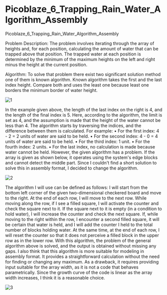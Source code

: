 # Picoblaze_6_Trapping_Rain_Water_Algorithm_Assembly
Picoblaze_6_Trapping_Rain_Water_Algorithm_Assembly

Problem Description:
The problem involves iterating through the array of heights and, for each position, calculating the amount of water that can be trapped above that position. The trapped water at each position is determined by the minimum of the maximum heights on the left and right minus the height at the current position.
 
Algorithm:
	To solve that problem there exist two significant solution method one of them is known algorithm.
	Known algorithm takes the first and the last index height. Compare both and uses the least one because least one borders the minimum border of water height.

![1](https://github.com/suleymanemre/Picoblaze_6_Trapping_Rain_Water_Algorithm_Assembly/assets/40830463/eba4ff64-9ba1-4cb0-addc-df437b1a97a5)

 
In the example given above, the length of the last index on the right is 4, and the length of the final index is 5. Here, according to the algorithm, the limit is set as 4, and the assumption is made that the height of the water cannot be less than 4. The algorithm starts by traversing the indices, and the difference between them is calculated.
For example:
•	For the first index: 4 - 2 = 2 units of water are said to be held.
•	For the second index: 4 - 0 = 4 units of water are said to be held.
•	For the third index: 1 unit.
•	For the fourth index: 2 units.
•	For the last index, no calculation is made because water cannot be held.
However, the given algorithm has a problem. If the array is given as shown below, it operates using the system's edge blocks and cannot detect the middle part. Since I couldn't find a short solution to solve this in assembly format, I decided to change the algorithm.
 	 	 	 	 	 	 
![2](https://github.com/suleymanemre/Picoblaze_6_Trapping_Rain_Water_Algorithm_Assembly/assets/40830463/29f6ff3a-12a7-4a41-ba28-a6342487e885)
	 

The algorithm I will use can be defined as follows: I will start from the bottom left corner of the given two-dimensional checkered board and move to the right. At the end of each row, I will move to the next row. While moving along the row, if I see a filled square, I will activate the counter and check the square next to it. If the square next to it is empty (in a condition to hold water), I will increase the counter and check the next square. If, while moving to the right within the row, I encounter a second filled square, it will be certain that water is held, and I will add the counter I held to the total number of blocks holding water. At the same time, at the end of each row, I will reset the counter so that it does not perceive a filled block in the upper row as in the lower row. With this algorithm, the problem of the general algorithm above is solved, and the output is obtained without missing any gaps. I also think that this algorithm is more suitable for modeling in assembly format. It provides a straightforward calculation without the need for finding or changing any maximum. As a drawback, it requires providing input suitable for the array width, as it is not a code that behaves parametrically. Since the growth curve of the code is linear as the array width increases, I think it is a reasonable choice.

![3](https://github.com/suleymanemre/Picoblaze_6_Trapping_Rain_Water_Algorithm_Assembly/assets/40830463/09cd338b-40e0-4cc7-8de6-fa71ef43e02a)

